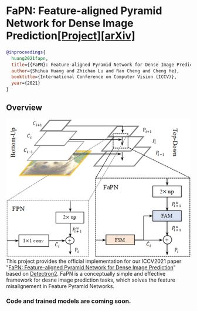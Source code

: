 # FaPN: Feature-aligned Pyramid Network for Dense Image Prediction[[Project]](https://)[[arXiv]](https://)

```BibTex
@inproceedings{
  huang2021fapn,
  title={{FaPN}: Feature-aligned Pyramid Network for Dense Image Prediction},
  author={Shihua Huang and Zhichao Lu and Ran Cheng and Cheng He},
  booktitle={International Conference on Computer Vision (ICCV)},
  year={2021}
}
```

## Overview
<img align="right" width="600" src="fpn_vs_fapn.png">

This project provides the official implementation for our ICCV2021 paper 
"[FaPN: Feature-aligned Pyramid Network for Dense Image Prediction](https://arxiv.org/pdf/2108.07058.pdf)" 
based on [Detectron2](https://github.com/facebookresearch/detectron2). 
FaPN is a conceptually simple and effective framework for desne image prediction tasks,
which solves the feature misalignement in Feature Pyramid Networks.


### Code and trained models are coming soon. 


